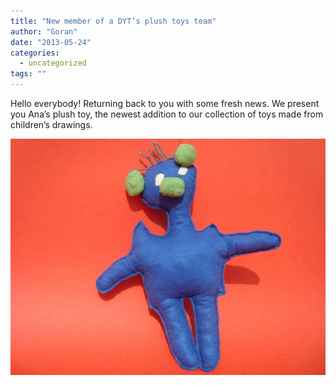 ```yaml
---
title: "New member of a DYT’s plush toys team"
author: "Goran"
date: "2013-05-24"
categories:
  - uncategorized
tags: ""
---
```


Hello everybody! Returning back to you with some fresh news. We present you Ana’s plush toy, the newest addition to our collection of toys made from children’s drawings.

![Blue Custom Plush Toy](./Blue-Custom-Plush-Toy.jpg)
